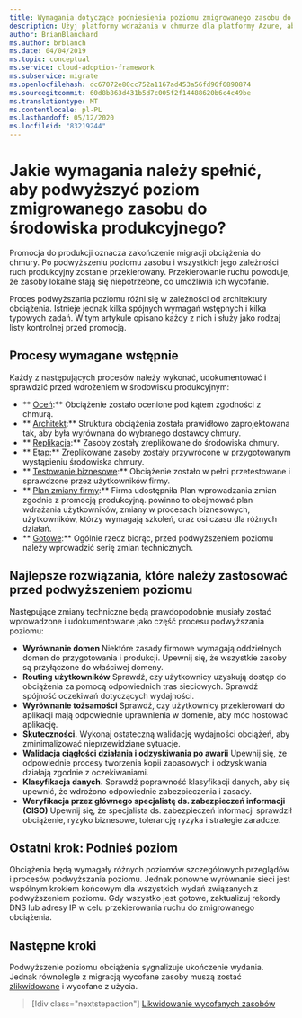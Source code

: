 ```yaml
---
title: Wymagania dotyczące podniesienia poziomu zmigrowanego zasobu do środowiska produkcyjnego
description: Użyj platformy wdrażania w chmurze dla platformy Azure, aby poznać typowe zadania i standardowe wymagania wstępne dotyczące promowania zmigrowanego zasobu do środowiska produkcyjnego.
author: BrianBlanchard
ms.author: brblanch
ms.date: 04/04/2019
ms.topic: conceptual
ms.service: cloud-adoption-framework
ms.subservice: migrate
ms.openlocfilehash: dc67072e80cc752a1167ad453a56fd96f6890874
ms.sourcegitcommit: 60d8b863d431b5d7c005f2f14488620b6c4c49be
ms.translationtype: MT
ms.contentlocale: pl-PL
ms.lasthandoff: 05/12/2020
ms.locfileid: "83219244"
---
```

<!-- cSpell:ignore CISO -->

<!-- markdownlint-disable MD026 -->

# <a name="what-is-required-to-promote-a-migrated-resource-to-production"></a>Jakie wymagania należy spełnić, aby podwyższyć poziom zmigrowanego zasobu do środowiska produkcyjnego?

Promocja do produkcji oznacza zakończenie migracji obciążenia do chmury. Po podwyższeniu poziomu zasobu i wszystkich jego zależności ruch produkcyjny zostanie przekierowany. Przekierowanie ruchu powoduje, że zasoby lokalne stają się niepotrzebne, co umożliwia ich wycofanie.

Proces podwyższania poziomu różni się w zależności od architektury obciążenia. Istnieje jednak kilka spójnych wymagań wstępnych i kilka typowych zadań. W tym artykule opisano każdy z nich i służy jako rodzaj listy kontrolnej przed promocją.

## <a name="prerequisite-processes"></a>Procesy wymagane wstępnie

Każdy z następujących procesów należy wykonać, udokumentować i sprawdzić przed wdrożeniem w środowisku produkcyjnym:

- ** [Oceń](../assess/index.md):** Obciążenie zostało ocenione pod kątem zgodności z chmurą.
- ** [Architekt](../assess/architect.md):** Struktura obciążenia została prawidłowo zaprojektowana tak, aby była wyrównana do wybranego dostawcy chmury.
- ** [Replikacja](../migrate/replicate.md):** Zasoby zostały zreplikowane do środowiska chmury.
- ** [Etap](../migrate/stage.md):** Zreplikowane zasoby zostały przywrócone w przygotowanym wystąpieniu środowiska chmury.
- ** [Testowanie biznesowe](./business-test.md):** Obciążenie zostało w pełni przetestowane i sprawdzone przez użytkowników firmy.
- ** [Plan zmiany firmy](./business-change-plan.md):** Firma udostępniła Plan wprowadzania zmian zgodnie z promocją produkcyjną. powinno to obejmować plan wdrażania użytkowników, zmiany w procesach biznesowych, użytkowników, którzy wymagają szkoleń, oraz osi czasu dla różnych działań.
- ** [Gotowe](./ready.md):** Ogólnie rzecz biorąc, przed podwyższeniem poziomu należy wprowadzić serię zmian technicznych.

## <a name="best-practices-to-execute-prior-to-promotion"></a>Najlepsze rozwiązania, które należy zastosować przed podwyższeniem poziomu

Następujące zmiany techniczne będą prawdopodobnie musiały zostać wprowadzone i udokumentowane jako część procesu podwyższania poziomu:

- **Wyrównanie domen** Niektóre zasady firmowe wymagają oddzielnych domen do przygotowania i produkcji. Upewnij się, że wszystkie zasoby są przyłączone do właściwej domeny.
- **Routing użytkowników** Sprawdź, czy użytkownicy uzyskują dostęp do obciążenia za pomocą odpowiednich tras sieciowych. Sprawdź spójność oczekiwań dotyczących wydajności.
- **Wyrównanie tożsamości** Sprawdź, czy użytkownicy przekierowani do aplikacji mają odpowiednie uprawnienia w domenie, aby móc hostować aplikację.
- **Skuteczności.** Wykonaj ostateczną walidację wydajności obciążeń, aby zminimalizować nieprzewidziane sytuacje.
- **Walidacja ciągłości działania i odzyskiwania po awarii** Upewnij się, że odpowiednie procesy tworzenia kopii zapasowych i odzyskiwania działają zgodnie z oczekiwaniami.
- **Klasyfikacja danych.** Sprawdź poprawność klasyfikacji danych, aby się upewnić, że wdrożono odpowiednie zabezpieczenia i zasady.
- **Weryfikacja przez głównego specjalistę ds. zabezpieczeń informacji (CISO)** Upewnij się, że specjalista ds. zabezpieczeń informacji sprawdził obciążenie, ryzyko biznesowe, tolerancję ryzyka i strategie zaradcze.

## <a name="final-step-promote"></a>Ostatni krok: Podnieś poziom

Obciążenia będą wymagały różnych poziomów szczegółowych przeglądów i procesów podwyższania poziomu. Jednak ponowne wyrównanie sieci jest wspólnym krokiem końcowym dla wszystkich wydań związanych z podwyższeniem poziomu. Gdy wszystko jest gotowe, zaktualizuj rekordy DNS lub adresy IP w celu przekierowania ruchu do zmigrowanego obciążenia.

## <a name="next-steps"></a>Następne kroki

Podwyższenie poziomu obciążenia sygnalizuje ukończenie wydania. Jednak równolegle z migracją wycofane zasoby muszą zostać [zlikwidowane](./decommission.md) i wycofane z użycia.

> [!div class="nextstepaction"]
> [Likwidowanie wycofanych zasobów](./decommission.md)
